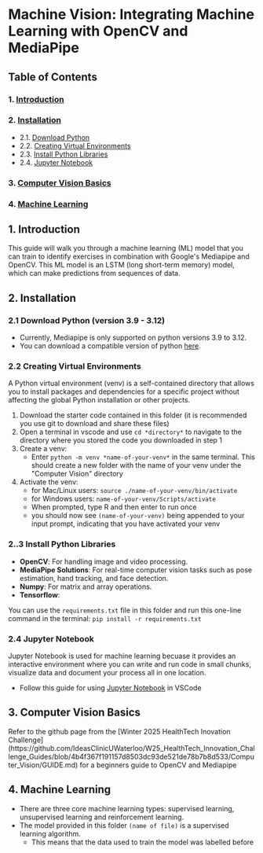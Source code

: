# Machine Vision: Integrating Machine Learning with OpenCV and MediaPipe
## Table of Contents
### 1. [Introduction](#1)
### 2. [Installation](#2)
   - 2.1. [Download Python](#2.1)
   - 2.2. [Creating Virtual Environments](#2.2)
   - 2.3. [Install Python Libraries](#2.3)
   - 2.4. [Jupyter Notebook](#2.4)
### 3. [Computer Vision Basics](#3)
### 4. [Machine Learning](#4)

<h2 id = '1'> 1. Introduction</h2>

This guide will walk you through a machine learning (ML) model that you can train to identify exercises in combination with Google's Mediapipe and OpenCV. This ML model is an LSTM (long short-term memory) model, which can make predictions from sequences of data. 

<h2 id = '2'> 2. Installation</h2>

<h3 id = '2.1'> 2.1 Download Python (version 3.9 - 3.12)</h3>

* Currently, Mediapipe is only supported on python versions 3.9 to 3.12.
* You can download a compatible version of python [here](https://www.python.org/downloads/).

<h3 id = '2.2'> 2.2 Creating Virtual Environments</h3>

A Python virtual environment (venv) is a self-contained directory that allows you to install packages and dependencies for a specific project without affecting the global Python installation or other projects.

1. Download the starter code contained in this folder (it is recommended you use git to download and share these files)
2. Open a terminal in vscode and use `cd *directory*` to navigate to the directory where you stored the code you downloaded in step 1
3. Create a venv:
   - Enter `python -m venv *name-of-your-venv*` in the same terminal. This should create a new folder with the name of your venv under the "Computer Vision" directory
4. Activate the venv:
   - for Mac/Linux users: `source ./name-of-your-venv/bin/activate`
   - for Windows users: `name-of-your-venv/Scripts/activate`
   - When prompted, type R and then enter to run once
   - you should now see `(name-of-your-venv)` being appended to your input prompt, indicating that you have activated your venv

<h3 id = '2.3'> 2..3 Install Python Libraries</h3>

- **OpenCV**: For handling image and video processing.
- **MediaPipe Solutions**: For real-time computer vision tasks such as pose estimation, hand tracking, and face detection.
- **Numpy**: For matrix and array operations.
- **Tensorflow**:

You can use the `requirements.txt` file in this folder and run this one-line command in the terminal: `pip install -r requirements.txt`

<h3 id = '2.4'> 2.4 Jupyter Notebook</h3>

Jupyter Notebook is used for machine learning becuase it provides an interactive environment where you can write and run code in small chunks, visualize data and document your process all in one location.
- Follow this guide for using [Jupyter Notebook](https://code.visualstudio.com/docs/datascience/jupyter-notebooks) in VSCode


<h2 id = '3'> 3. Computer Vision Basics</h2>
Refer to the github page from the [Winter 2025 HealthTech Inovation Challenge](https://github.com/IdeasClinicUWaterloo/W25_HealthTech_Innovation_Challenge_Guides/blob/4b4f367f191157d8503dc93de521de78b7b8d533/Computer_Vision/GUIDE.md) for a beginners guide to OpenCV and Mediapipe

<h2 id = '4'> 4. Machine Learning</h2>

* There are three core machine learning types: supervised learning, unsupervised learning and reinforcement learning.
* The model provided in this folder `(name of file)` is a supervised learning algorithm.
    * This means that the data used to train the model was labelled before 
